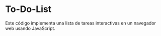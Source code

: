 # To-Do-List
Este código implementa una lista de tareas interactivas en un navegador web usando JavaScript.
